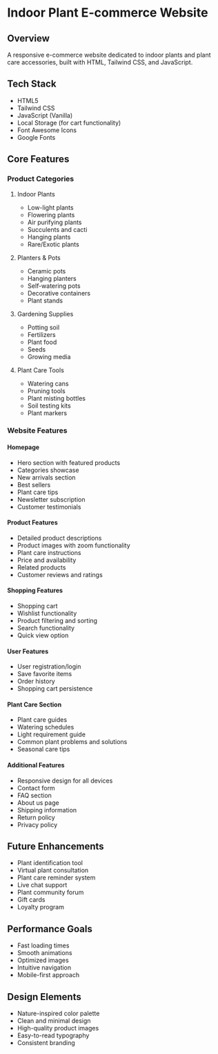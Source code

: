 # Indoor Plant E-commerce Website

## Overview
A responsive e-commerce website dedicated to indoor plants and plant care accessories, built with HTML, Tailwind CSS, and JavaScript.

## Tech Stack
- HTML5
- Tailwind CSS
- JavaScript (Vanilla)
- Local Storage (for cart functionality)
- Font Awesome Icons
- Google Fonts

## Core Features

### Product Categories
1. Indoor Plants
   - Low-light plants
   - Flowering plants
   - Air purifying plants
   - Succulents and cacti
   - Hanging plants
   - Rare/Exotic plants

2. Planters & Pots
   - Ceramic pots
   - Hanging planters
   - Self-watering pots
   - Decorative containers
   - Plant stands

3. Gardening Supplies
   - Potting soil
   - Fertilizers
   - Plant food
   - Seeds
   - Growing media

4. Plant Care Tools
   - Watering cans
   - Pruning tools
   - Plant misting bottles
   - Soil testing kits
   - Plant markers

### Website Features

#### Homepage
- Hero section with featured products
- Categories showcase
- New arrivals section
- Best sellers
- Plant care tips
- Newsletter subscription
- Customer testimonials

#### Product Features
- Detailed product descriptions
- Product images with zoom functionality
- Plant care instructions
- Price and availability
- Related products
- Customer reviews and ratings

#### Shopping Features
- Shopping cart
- Wishlist functionality
- Product filtering and sorting
- Search functionality
- Quick view option

#### User Features
- User registration/login
- Save favorite items
- Order history
- Shopping cart persistence

#### Plant Care Section
- Plant care guides
- Watering schedules
- Light requirement guide
- Common plant problems and solutions
- Seasonal care tips

#### Additional Features
- Responsive design for all devices
- Contact form
- FAQ section
- About us page
- Shipping information
- Return policy
- Privacy policy

## Future Enhancements
- Plant identification tool
- Virtual plant consultation
- Plant care reminder system
- Live chat support
- Plant community forum
- Gift cards
- Loyalty program

## Performance Goals
- Fast loading times
- Smooth animations
- Optimized images
- Intuitive navigation
- Mobile-first approach

## Design Elements
- Nature-inspired color palette
- Clean and minimal design
- High-quality product images
- Easy-to-read typography
- Consistent branding 